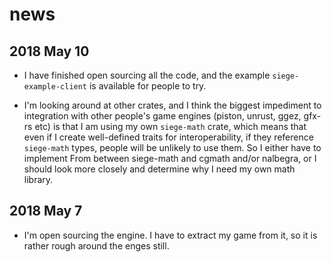 # news

## 2018 May 10

* I have finished open sourcing all the code, and the example `siege-example-client` is
  available for people to try.

* I'm looking around at other crates, and I think the biggest impediment to integration
  with other people's game engines (piston, unrust, ggez, gfx-rs etc) is that I am using
  my own `siege-math` crate, which means that even if I create well-defined traits for
  interoperability, if they reference `siege-math` types, people will be unlikely to use
  them. So I either have to implement From between siege-math and cgmath and/or nalbegra,
  or I should look more closely and determine why I need my own math library.

## 2018 May 7

* I'm open sourcing the engine.  I have to extract my game from it, so it is
  rather rough around the enges still.
